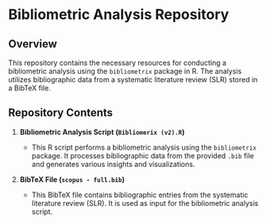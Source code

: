 # Bibliometric Analysis Repository

## Overview

This repository contains the necessary resources for conducting a bibliometric analysis using the `bibliometrix` package in R. The analysis utilizes bibliographic data from a systematic literature review (SLR) stored in a BibTeX file. 

## Repository Contents

1. **Bibliometric Analysis Script (`Bibliomerix (v2).R`)**
   - This R script performs a bibliometric analysis using the `bibliometrix` package. It processes bibliographic data from the provided `.bib` file and generates various insights and visualizations.

2. **BibTeX File (`scopus - full.bib`)**
   - This BibTeX file contains bibliographic entries from the systematic literature review (SLR). It is used as input for the bibliometric analysis script.
